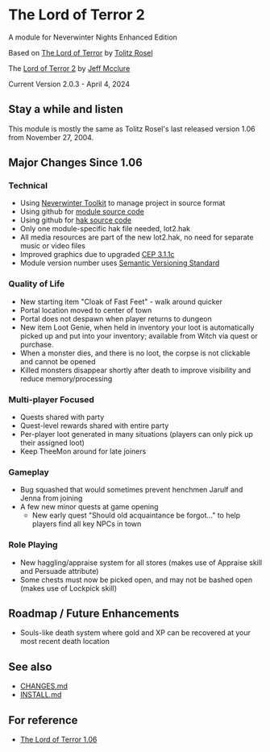 # The Lord of Terror 2
A module for Neverwinter Nights Enhanced Edition

Based on [The Lord of Terror](https://neverwintervault.org/project/nwn1/module/lord-terror-diablo-campaign) by [Tolitz Rosel](mailto:tolitzrosel@gmail.com)

The [Lord of Terror 2](https://github.com/jeffmcclure/lot) by [Jeff Mcclure](mailto:jeff.mcclure.jr@gmail.com)

Current Version 2.0.3 - April 4, 2024

## Stay a while and listen
This module is mostly the same as Tolitz Rosel's last released version 1.06 from November 27, 2004.

## Major Changes Since 1.06
### Technical
* Using [Neverwinter Toolkit](https://github.com/jeffmcclure/nwt) to manage project in source format
* Using github for [module source code](https://github.com/jeffmcclure/lot)
* Using github for [hak source code](https://github.com/jeffmcclure/lothak)
* Only one module-specific hak file needed, lot2.hak
* All media resources are part of the new lot2.hak, no need for separate music or video files
* Improved graphics due to upgraded [CEP 3.1.1c](https://neverwintervault.org/project/nwnee/hakpak/combined/cep-3-community-expansion-pack)
* Module version number uses [Semantic Versioning Standard](https://semver.org)

### Quality of Life
* New starting item "Cloak of Fast Feet" - walk around quicker
* Portal location moved to center of town
* Portal does not despawn when player returns to dungeon
* New item Loot Genie, when held in inventory your loot is automatically picked up and put into your inventory;  available from Witch via quest or purchase.
* When a monster dies, and there is no loot, the corpse is not clickable and cannot be opened
* Killed monsters disappear shortly after death to improve visibility and reduce memory/processing

### Multi-player Focused
* Quests shared with party
* Quest-level rewards shared with entire party
* Per-player loot generated in many situations (players can only pick up their assigned loot)
* Keep TheeMon around for late joiners
 
### Gameplay
* Bug squashed that would sometimes prevent henchmen Jarulf and Jenna from joining
* A few new minor quests at game opening
  * New early quest "Should old acquaintance be forgot..." to help players find all key NPCs in town

### Role Playing
* New haggling/appraise system for all stores (makes use of Appraise skill and Persuade attribute)
* Some chests must now be picked open, and may not be bashed open (makes use of Lockpick skill)

## Roadmap / Future Enhancements
* Souls-like death system where gold and XP can be recovered at your most recent death location

## See also
* [CHANGES.md](CHANGES.md)
* [INSTALL.md](INSTALL.md)

## For reference
* [The Lord of Terror 1.06](https://neverwintervault.org/project/nwn1/module/lord-terror-diablo-campaign)
